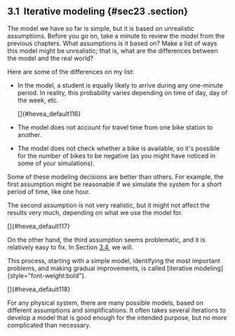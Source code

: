 ﻿3.1  Iterative modeling {#sec23 .section}
-----------------------

The model we have so far is simple, but it is based on unrealistic
assumptions. Before you go on, take a minute to review the model from
the previous chapters. What assumptions is it based on? Make a list of
ways this model might be unrealistic; that is, what are the differences
between the model and the real world?

Here are some of the differences on my list:

-   In the model, a student is equally likely to arrive during any
    one-minute period. In reality, this probability varies depending on
    time of day, day of the week, etc.

    []{#hevea_default116}

-   The model does not account for travel time from one bike station to
    another.
-   The model does not check whether a bike is available, so it's
    possible for the number of bikes to be negative (as you might have
    noticed in some of your simulations).

Some of these modeling decisions are better than others. For example,
the first assumption might be reasonable if we simulate the system for a
short period of time, like one hour.

The second assumption is not very realistic, but it might not affect the
results very much, depending on what we use the model for.

[]{#hevea_default117}

On the other hand, the third assumption seems problematic, and it is
relatively easy to fix. In Section [3.4](#negativebikes), we will.

This process, starting with a simple model, identifying the most
important problems, and making gradual improvements, is called
[iterative modeling]{style="font-weight:bold"}.

[]{#hevea_default118}

For any physical system, there are many possible models, based on
different assumptions and simplifications. It often takes several
iterations to develop a model that is good enough for the intended
purpose, but no more complicated than necessary.

